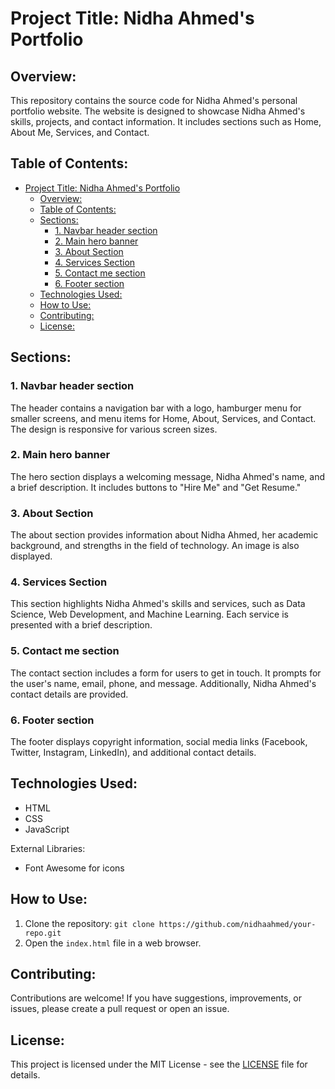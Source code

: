 # Project Title: Nidha Ahmed's Portfolio

## Overview:

This repository contains the source code for Nidha Ahmed's personal portfolio website. The website is designed to showcase Nidha Ahmed's skills, projects, and contact information. It includes sections such as Home, About Me, Services, and Contact.

## Table of Contents:

- [Project Title: Nidha Ahmed's Portfolio](#project-title-nidha-ahmeds-portfolio)
  - [Overview:](#overview)
  - [Table of Contents:](#table-of-contents)
  - [Sections:](#sections)
    - [1. Navbar header section](#1-navbar-header-section)
    - [2. Main hero banner](#2-main-hero-banner)
    - [3. About Section](#3-about-section)
    - [4. Services Section](#4-services-section)
    - [5. Contact me section](#5-contact-me-section)
    - [6. Footer section](#6-footer-section)
  - [Technologies Used:](#technologies-used)
  - [How to Use:](#how-to-use)
  - [Contributing:](#contributing)
  - [License:](#license)

## Sections:

### 1. Navbar header section

The header contains a navigation bar with a logo, hamburger menu for smaller screens, and menu items for Home, About, Services, and Contact. The design is responsive for various screen sizes.

### 2. Main hero banner

The hero section displays a welcoming message, Nidha Ahmed's name, and a brief description. It includes buttons to "Hire Me" and "Get Resume."

### 3. About Section

The about section provides information about Nidha Ahmed, her academic background, and strengths in the field of technology. An image is also displayed.

### 4. Services Section

This section highlights Nidha Ahmed's skills and services, such as Data Science, Web Development, and Machine Learning. Each service is presented with a brief description.

### 5. Contact me section

The contact section includes a form for users to get in touch. It prompts for the user's name, email, phone, and message. Additionally, Nidha Ahmed's contact details are provided.

### 6. Footer section

The footer displays copyright information, social media links (Facebook, Twitter, Instagram, LinkedIn), and additional contact details.

## Technologies Used:

- HTML
- CSS
- JavaScript

External Libraries:
- Font Awesome for icons

## How to Use:

1. Clone the repository: `git clone https://github.com/nidhaahmed/your-repo.git`
2. Open the `index.html` file in a web browser.

## Contributing:

Contributions are welcome! If you have suggestions, improvements, or issues, please create a pull request or open an issue.

## License:

This project is licensed under the MIT License - see the [LICENSE](LICENSE) file for details.
